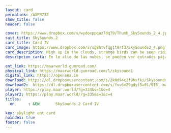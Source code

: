 ```yaml
---
layout: card
permalink: /AXP3732
show_title: false
header: false

cover: https://www.dropbox.com/s/wydoxppqaz7dq79/Thumb_SkySounds_2_4.jpg?raw=1
suit_title: SkySounds.2
card_title: Card IV
card_image: https://www.dropbox.com/s/sg8htvfqg1t9rf3/SkySounds2_4.png?raw=1
card_description: High up in the clouds, strange birds can be seen riding the wind in groups of six, a phenomenon known as flocking. These creatures possess an almost magical ability to navigate the skies in harmony, their synchronized movements creating a mesmerizing dance. The flocks of birds are an awe-inspiring sight, a reminder of the beauty and mystery of nature. The birds singing and descending to the ground is a ritual that happens every year. The inhabitants of this world look upon these birds with wonder and respect, for they represent the freedom and wildness of the natural world. They are a reminder that there is always something new to discover and that nature is full of surprises. Even though the inhabitants of this world have learned to predict and understand this ritual, they still see it with wonder and gratitude. 
descripcion_carta: En lo alto de las nubes, se pueden ver extraños pájaros surcando el viento en grupos de seis, un fenómeno conocido como "flocking". Estas criaturas poseen una habilidad casi mágica para navegar en el cielo en armonía, sus movimientos sincronizados crean una danza hipnotizante. Las bandadas de aves son una visión impresionante, un recordatorio de la belleza y el misterio de la naturaleza. Los cantos de las aves y su descenso a la tierra constituyen un ritual que ocurre cada año. Los habitantes de este mundo observan a estas aves con asombro y respeto, pues representan la libertad y la naturaleza salvaje del mundo natural. Son un recordatorio de que siempre hay algo nuevo por descubrir y que la naturaleza está llena de sorpresas. Aunque los habitantes de este mundo han aprendido a predecir y entender este ritual, aún lo ven con asombro y gratitud.

ent_link: https://maarworld.gumroad.com/
physical_link: https://maarworld.gumroad.com/l/skysound1
digital_link: https://opensea.io
download: https://dl.dropboxusercontent.com/s/2k0d94c2f9bsfki/Skysounds-2-IV.wav?raw=1
download2:  https://dl.dropboxusercontent.com/s/fvu6x29gdyi5a61/015_-maar-sky-sounds.2-card_IV.wav?raw=1
player: https://play.maar.world/?g=334&s=1&c=4
player2: https://play.maar.world/?g=335&s=1&c=4
titles:
  en      : &EN       SkySounds.2 Card IV

key: skylight ent card 
noindex: true
footer: false
---
```

